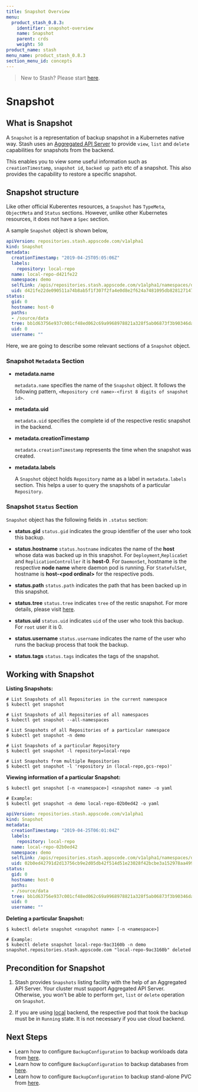```yaml
---
title: Snapshot Overview
menu:
  product_stash_0.8.3:
    identifier: snapshot-overview
    name: Snapshot
    parent: crds
    weight: 50
product_name: stash
menu_name: product_stash_0.8.3
section_menu_id: concepts
---
```

> New to Stash? Please start [here](/docs/concepts/README.md).

# Snapshot

## What is Snapshot

A `Snapshot` is a representation of backup snapshot in a Kubernetes native way. Stash uses an [Aggregated API Server](https://github.com/kubernetes/community/blob/master/contributors/design-proposals/api-machinery/aggregated-api-servers.md) to provide `view`, `list` and `delete` capabilities for snapshots from the backend.

This enables you to view some useful information such as `creationTimestamp`, `snapshot id`, `backed up path` etc of a snapshot. This also provides the capability to restore a specific snapshot.

## Snapshot structure

Like other official Kuberentes resources, a `Snapshot` has `TypeMeta`, `ObjectMeta` and `Status` sections. However, unlike other Kubernetes resources, it does not have a `Spec` section.

A sample `Snapshot` object is shown below,

```yaml
apiVersion: repositories.stash.appscode.com/v1alpha1
kind: Snapshot
metadata:
  creationTimestamp: "2019-04-25T05:05:06Z"
  labels:
    repository: local-repo
  name: local-repo-d421fe22
  namespace: demo
  selfLink: /apis/repositories.stash.appscode.com/v1alpha1/namespaces/demo/snapshots/local-repo-d421fe22
  uid: d421fe22de090511a74b8ab5f1f307f2fa4e0d8e2f624a7481095db828127147
status:
  gid: 0
  hostname: host-0
  paths:
  - /source/data
  tree: bb1d63756e937c001cf48ed062c69a9968978821a328f5ab06873f3b90346da2
  uid: 0
  username: ""
```

Here, we are going to describe some relevant sections of a `Snapshot` object.

### Snapshot `Metadata` Section

- **metadata.name**

  `metadata.name` specifies the name of the `Snapshot` object. It follows the following pattern, `<Repository crd name>-<first 8 digits of snapshot id>`.

- **metadata.uid**

  `metadata.uid` specifies the complete id of the respective restic snapshot in the backend.

- **metadata.creationTimestamp**

  `metadata.creationTimestamp` represents the time when the snapshot was created.

- **metadata.labels**

  A `Snapshot` object holds `Repository` name as a label in `metadata.labels` section. This helps a user to query the snapshots of a particular `Repository`.

### Snapshot `Status` Section

`Snapshot` object has the following fields in `.status` section:

- **status.gid**
`status.gid` indicates the group identifier of the user who took this backup.

- **status.hostname**
`status.hostname` indicates the name of the **host** whose data was backed up in this snapshot. For `Deployment`,`ReplicaSet` and `ReplicationController` it is **host-0**. For `DaemonSet`, hostname is the respective **node name** where daemon pod is running. For `StatefulSet`, hostname is **host-\<pod ordinal\>** for the respective pods.

- **status.path**
`status.path` indicates the path that has been backed up in this snapshot.

- **status.tree**
`status.tree` indicates `tree` of the restic snapshot. For more details, please visit [here](https://restic.readthedocs.io/en/stable/100_references.html#trees-and-data).

- **status.uid**
`status.uid` indicates `uid` of the user who took this backup. For `root` user it is 0.

- **status.username**
`status.username` indicates the name of the user who runs the backup process that took the backup.

- **status.tags**
`status.tags` indicates the tags of the snapshot.

## Working with Snapshot

**Listing Snapshots:**

```console
# List Snapshots of all Repositories in the current namespace
$ kubectl get snapshot

# List Snapshots of all Repositories of all namespaces
$ kubectl get snapshot --all-namespaces

# List Snapshots of all Repositories of a particular namespace
$ kubectl get snapshot -n demo

# List Snapshots of a particular Repository
$ kubectl get snapshot -l repository=local-repo

# List Snapshots from multiple Repositories
$ kubectl get snapshot -l 'repository in (local-repo,gcs-repo)'
```

**Viewing information of a particular Snapshot:**

```console
$ kubectl get snapshot [-n <namespace>] <snapshot name> -o yaml

# Example:
$ kubectl get snapshot -n demo local-repo-02b0ed42 -o yaml
```

```yaml
apiVersion: repositories.stash.appscode.com/v1alpha1
kind: Snapshot
metadata:
  creationTimestamp: "2019-04-25T06:01:04Z"
  labels:
    repository: local-repo
  name: local-repo-02b0ed42
  namespace: demo
  selfLink: /apis/repositories.stash.appscode.com/v1alpha1/namespaces/demo/snapshots/local-repo-02b0ed42
  uid: 02b0ed42791d2d13756cb9e2d05db42f514d51e23028f42bcbe3a152978aa499
status:
  gid: 0
  hostname: host-0
  paths:
  - /source/data
  tree: bb1d63756e937c001cf48ed062c69a9968978821a328f5ab06873f3b90346da2
  uid: 0
  username: ""
```

**Deleting a particular Snapshot:**

```console
$ kubectl delete snapshot <snapshot name> [-n <namespace>]

# Example:
$ kubectl delete snapshot local-repo-9ac3160b -n demo
snapshot.repositories.stash.appscode.com "local-repo-9ac3160b" deleted
```

## Precondition for Snapshot

1. Stash provides `Snapshots` listing facility with the help of an Aggregated API Server. Your cluster must support Aggregated API Server. Otherwise, you won't be able to perform `get`, `list` or `delete`  operation on `Snapshot`.

2. If you are using [local](/docs/guides/backends/local.md) backend, the respective pod that took the backup must be in `Running` state. It is not necessary if you use cloud backend.

## Next Steps

- Learn how to configure `BackupConfiguration` to backup workloads data from [here](/docs/guides/latest/workloads/backup.md).
- Learn how to configure `BackupConfiguration` to backup databases from [here](/docs/guides/latest/databases/backup.md).
- Learn how to configure `BackupConfiguration` to backup stand-alone PVC from [here](/docs/guides/latest/volumes/backup.md).
